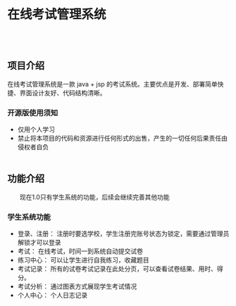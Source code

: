 <p></p>
<p></p>



# 在线考试管理系统
<br><br>

## 项目介绍

在线考试管理系统是一款 java + jsp 的考试系统。主要优点是开发、部署简单快捷、界面设计友好、代码结构清晰。
<br>
### 开源版使用须知

* 仅用个人学习
* 禁止将本项目的代码和资源进行任何形式的出售，产生的一切任何后果责任由侵权者自负
<br><br>
## 功能介绍
&emsp;&emsp;现在1.0只有学生系统的功能，后续会继续完善其他功能
<br>
### 学生系统功能

* 登录、注册： 注册时要选学校，学生注册完账号状态为锁定，需要通过管理员解锁才可以登录
* 考试： 在线考试，时间一到系统自动提交试卷
* 练习中心： 可以让学生进行自我练习，收藏题目
* 考试记录： 所有的试卷考试记录在此处分页，可以查看试卷结果、用时、得分。
* 考试分析： 通过图表方式展现学生考试情况
* 个人中心： 个人日志记录


